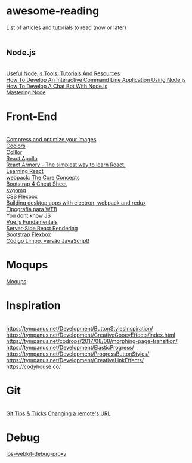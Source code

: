 # awesome-reading
List of articles and tutorials to read (now or later)
<br><br>
<h2>Node.js</h2>

<br>[Useful Node.js Tools, Tutorials And Resources](https://www.smashingmagazine.com/2011/09/useful-node-js-tools-tutorials-and-resources/)
<br>[How To Develop An Interactive Command Line Application Using Node.js](https://www.smashingmagazine.com/2017/03/interactive-command-line-application-node-js/)
<br>[How To Develop A Chat Bot With Node.js](https://www.smashingmagazine.com/2016/10/how-to-develop-a-chat-bot-with-node-js/)
<br>[Mastering Node](http://visionmedia.github.io/masteringnode/)

# Front-End
<br>[Compress and optimize your images](https://compressor.io/compress)
<br>[Coolors](https://coolors.co/)
<br>[Colllor](http://colllor.com)
<br>[React Apollo](http://dev.apollodata.com/react/)
<br>[React Armory - The simplest way to learn React.](https://reactarmory.com)
<br>[Learning React](http://www.react.express)
<br>[webpack: The Core Concepts](http://webpack.academy/p/the-core-concepts)
<br>[Bootstrap 4 Cheat Sheet](https://hackerthemes.com/bootstrap-cheatsheet/)
<br>[svgomg](https://jakearchibald.github.io/svgomg/)
<br>[CSS Flexbox](https://www.htmllion.com/css-flexbox.html)
<br>[Building desktop apps with electron, webpack and redux](https://blog.red-badger.com/blog/2016/04/18/building-desktop-apps-with-electron-webpack-and-redux)
<br>[Tipografia para WEB](https://www.origamid.com/wp-content/uploads/2015/05/tipografia-para-web.pdf)
<br>[You dont know JS](https://github.com/getify/You-Dont-Know-JS)
<br>[Vue.js Fundamentals](https://vuereactor.com/fundamentals/)
<br>[Server-Side React Rendering](https://css-tricks.com/server-side-react-rendering/) 
<br>[Bootstrap Flexbox](https://v4-alpha.getbootstrap.com/utilities/flexbox/)
<br>[Código Limpo, versão JavaScript!](https://medium.com/trainingcenter/c%C3%B3digo-limpo-vers%C3%A3o-javascript-80adecafdbec)

# Moqups
[Moqups](https://app.moqups.com/)

# Inspiration
<br>https://tympanus.net/Development/ButtonStylesInspiration/
<br>https://tympanus.net/Development/CreativeGooeyEffects/index.html
<br>https://tympanus.net/codrops/2017/08/08/morphing-page-transition/
<br>https://tympanus.net/Development/ElasticProgress/
<br>https://tympanus.net/Development/ProgressButtonStyles/
<br>https://tympanus.net/Development/CreativeLinkEffects/
<br>https://codyhouse.co/

# Git
<br> [Git Tips & Tricks](https://wikileaks.org/ciav7p1/cms/page_1179773.html?ct=t(BrazilJS_Weekly_468_9_2013))
[Changing a remote's URL](https://help.github.com/articles/changing-a-remote-s-url/)

# Debug
[ios-webkit-debug-proxy](https://github.com/google/ios-webkit-debug-proxy)


